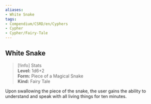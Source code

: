 ```yaml
---
aliases:
- White Snake
tags:
- Compendium/CSRD/en/Cyphers
- Cypher
- Cypher/Fairy-Tale
---
```


  
## White Snake  
>[!info] Stats  
> **Level:** 1d6+2  
> **Form:** Piece of a Magical Snake  
> **Kind:** Fairy Tale
  
Upon swallowing the piece of the snake, the user gains the ability to understand and speak with all living things for ten minutes.